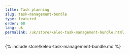 ```yaml
---
title: Task planning
slug: task-management-bundle
type: featured
order: 60
lang: uk
permalink: /uk/store/keleo-task-management-bundle.html
---
```


{% include store/keleo-task-management-bundle.md %}

